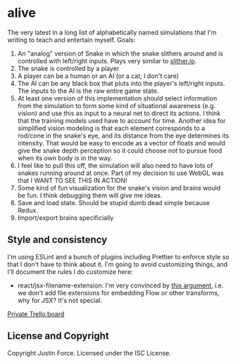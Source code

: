 # alive

The very latest in a long list of alphabetically named simulations that I'm
writing to teach and entertain myself. Goals:

1. An "analog" version of Snake in which the snake slithers around and is
   controlled with left/right inputs. Plays very similar to
   [slither.io](ttp://slither.io/).
2. The snake is controlled by a player
3. A player can be a human or an AI (or a cat; I don't care)
4. The AI can be any black box that pluts into the player's left/right inputs.
   The inputs to the AI is the raw entire game state.
5. At least one version of this implementation should select information from
   the simulation to form some kind of situational awareness (e.g. vision) and
   use this as input to a neural net to direct its actions. I think that the
   training models used have to account for time. Another idea for simplified
   vision modeling is that each element corresponds to a rod/cone in the snake's
   eye, and its distance from the eye determines its intensity. That would be
   easy to encode as a vector of floats and would give the snake depth
   perception so it could choose not to pursue food when its own body is in the
   way.
6. I feel like to pull this off, the simulation will also need to have lots of
   snakes running around at once. Part of my decision to use WebGL was that I
   WANT TO SEE THIS IN ACTION!
7. Some kind of fun visualization for the snake's vision and brains would be
   fun. I think debugging them will give me ideas.
8. Save and load state. Should be stupid dumb dead simple because Redux.
9. Import/export brains specificially

## Style and consistency

I'm using ESLint and a bunch of plugins including Prettier to enforce style so
that I don't have to think about it. I'm going to avoid customizing things, and
I'll document the rules I do customize here:

- react/jsx-filename-extension: I'm very convinced by [this argument][dot-jsx],
  i.e. we don't add file extensions for embedding Flow or other transforms, why
  for JSX? It's not special.

[Private Trello board](https://trello.com/b/0jrUP8ck/alive)

## License and Copyright

Copyright Justin Force. Licensed under the ISC License.

[dot-jsx]:https://github.com/facebook/create-react-app/issues/87#issuecomment-234627904
